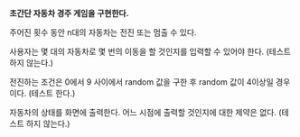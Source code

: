 **초간단 자동차 경주 게임을 구현한다.**

주어진 횟수 동안 n대의 자동차는 전진 또는 멈출 수 있다.

사용자는 몇 대의 자동차로 몇 번의 이동을 할 것인지를 입력할 수 있어야 한다. (테스트하지 않는다.)

전진하는 조건은 0에서 9 사이에서 random 값을 구한 후 random 값이 4이상일 경우이다. (테스트 한다.)

자동차의 상태를 화면에 출력한다. 어느 시점에 출력할 것인지에 대한 제약은 없다. (테스트 하지 않는다.)